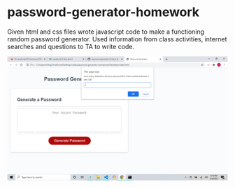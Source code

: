 # password-generator-homework

Given html and css files wrote javascript code to make a functioning random password generator.
Used information from class activities, internet searches and questions to TA to write code.

<img src="./assets/screenshot.png" alt=screenshot></img> 

